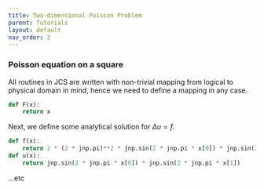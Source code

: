 ```yaml
---
title: Two-dimensional Poisson Problem
parent: Tutorials
layout: default
nav_order: 2
---
```


### Poisson equation on a square

All routines in JCS are written with non-trivial mapping from logical to physical domain in mind, hence we need to define a mapping in any case.
```python
def F(x):
    return x
```

Next, we define some analytical solution for $\Delta u = f$.
```python
def f(x):
    return 2 * (2 * jnp.pi)**2 * jnp.sin(2 * jnp.pi * x[0]) * jnp.sin(2 * jnp.pi * x[1])
def u(x):
    return jnp.sin(2 * jnp.pi * x[0]) * jnp.sin(2 * jnp.pi * x[1])
```

...etc